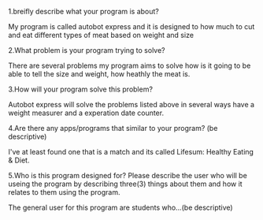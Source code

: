 1.breifly describe what your program is about?

My program is called autobot express and it is designed to how much to cut and eat different types of meat based on weight and size

2.What problem is your program trying to solve?

There are several problems my program aims to solve how is it going to be able to tell the size and weight, how heathly the meat is.

3.How will your program solve this problem?

Autobot express will solve the problems listed above in several ways have a weight measurer and a experation date counter.

4.Are there any apps/programs that similar to your program? (be descriptive)

I've at least found one that is a match and its called Lifesum: Healthy Eating & Diet.

5.Who is this program designed for? Please describe the user who will be useing the program by describing three(3) things about them and how it relates to them using the program.

The general user for this program are students who...(be descriptive)